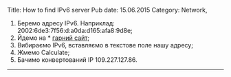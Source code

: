 Title: How to find IPv6 server
Pub date: 15.06.2015
Category: Network, 

1. Беремо адресу IPv6. Наприклад: 2002:6de3:7f56:d:a0da:d165:afa8:9d8e;
2. Йдемо на * <a href="http://www.gestioip.net/cgi-bin/subnet_calculator.cgi">гарний сайт</a>;
3. Вибираємо IPv6, вставляємо в текстове поле нашу адресу;
4. Жмемо Calculate;
5. Бачимо конвертований IP 109.227.127.86.

-----
